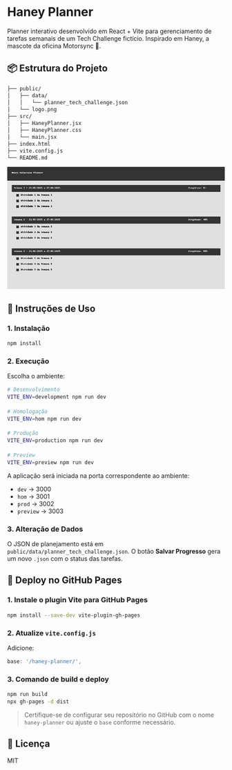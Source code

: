 # Haney Planner

Planner interativo desenvolvido em React + Vite para gerenciamento de tarefas semanais de um Tech Challenge fictício. Inspirado em Haney, a mascote da oficina Motorsync 🐾.

## 📦 Estrutura do Projeto

```
├── public/
│   ├── data/
│   │   └── planner_tech_challenge.json
│   └── logo.png
├── src/
│   ├── HaneyPlanner.jsx
│   ├── HaneyPlanner.css
│   └── main.jsx
├── index.html
├── vite.config.js
└── README.md
```

![Preview do Planner](preview_haney_planner.png)

## 🚀 Instruções de Uso

### 1. Instalação
```bash
npm install
```

### 2. Execução
Escolha o ambiente:
```bash
# Desenvolvimento
VITE_ENV=development npm run dev

# Homologação
VITE_ENV=hom npm run dev

# Produção
VITE_ENV=production npm run dev

# Preview
VITE_ENV=preview npm run dev
```

A aplicação será iniciada na porta correspondente ao ambiente:
- `dev` → 3000
- `hom` → 3001
- `prod` → 3002
- `preview` → 3003

### 3. Alteração de Dados
O JSON de planejamento está em `public/data/planner_tech_challenge.json`. O botão **Salvar Progresso** gera um novo `.json` com o status das tarefas.

## 🔄 Deploy no GitHub Pages

### 1. Instale o plugin Vite para GitHub Pages
```bash
npm install --save-dev vite-plugin-gh-pages
```

### 2. Atualize `vite.config.js`
Adicione:
```js
base: '/haney-planner/',
```

### 3. Comando de build e deploy
```bash
npm run build
npx gh-pages -d dist
```

> Certifique-se de configurar seu repositório no GitHub com o nome `haney-planner` ou ajuste o `base` conforme necessário.

## 📄 Licença
MIT
